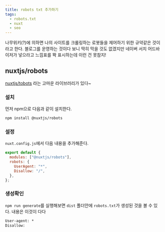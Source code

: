 ```yaml
---
title: robots txt 추가하기
tags:
  - robots.txt
  - nuxt
  - seo
---
```


나무위키(?)에 의하면 나의 사이트를 크롤링하는 로봇들을 제어하기 위한 규약같은 것이라고 한다. 블로그를 운영하는 것이다 보니 딱히 막을 것도 없겠지만 네이버 서치 어드바이저가 넣으라고 느낌표를 똭 표시하는데 이런 건 못참지!

## nuxtjs/robots

[nuxtjs/tobots](https://www.npmjs.com/package/@nuxtjs/robots) 라는 고마운 라이브러리가 있다~

### 설치

먼저 npm으로 다음과 같이 설치한다.

```bash
npm install @nuxtjs/robots
```

### 설정

`nuxt.config.js`에서 다음 내용을 추가해준다.

```js [nuxt.config.js]
export default {
  modules: ["@nuxtjs/robots"],
  robots: {
    UserAgent: "*",
    Disallow: "/",
  },
};
```

### 생성확인

`npm run generate`를 실행해보면 `dist` 폴더안에 `robots.txt`가 생성된 것을 볼 수 있다. 내용은 이것이 다다

```txt [robots.txt]
User-agent: *
Disallow:
```
